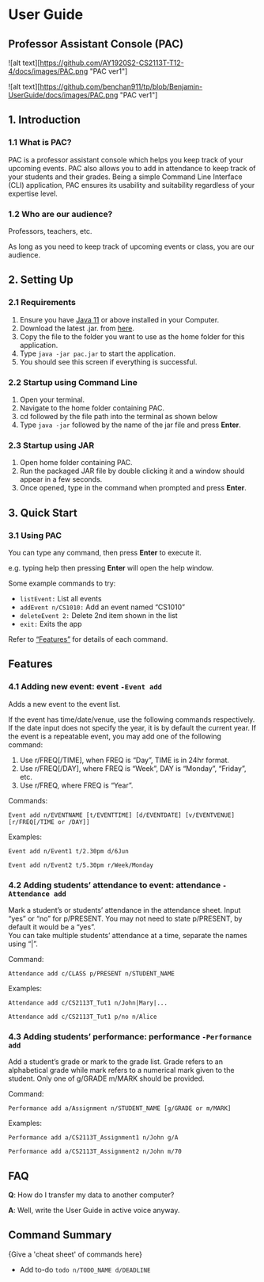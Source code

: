 # User Guide

## Professor Assistant Console (PAC)
![alt text][https://github.com/AY1920S2-CS2113T-T12-4/docs/images/PAC.png "PAC ver1"]

![alt text][https://github.com/benchan911/tp/blob/Benjamin-UserGuide/docs/images/PAC.png "PAC ver1"]

## 1. Introduction

### 1.1 What is PAC?

PAC is a professor assistant console which helps you keep track of your 
upcoming events. PAC also allows you to add in attendance to keep track 
of your students and their grades. Being a simple Command Line Interface 
(CLI) application, PAC ensures its usability and suitability regardless 
of your expertise level.

### 1.2 Who are our audience?

Professors, teachers, etc.
    
As long as you need to keep track of upcoming events or class, you are our audience.

##
## 2. Setting Up

### 2.1 Requirements 
1.  Ensure you have [Java 11](https://www.oracle.com/java/technologies/javase-jdk11-downloads.html) or above installed in your Computer.
1.  Download the latest .jar. from [here](http://link.to/duke).
1.  Copy the file to the folder you want to use as the home folder for this application.
1.  Type `java -jar pac.jar` to start the application.
    <INSERT SCREENSHOT>
1.  You should see this screen if everything is successful.

### 2.2 Startup using Command Line
1.  Open your terminal.
1.  Navigate to the home folder containing PAC.
1.  cd followed by the file path into the terminal as shown below
    <INSERT IMAGE> 
1.  Type `java -jar` followed by the name of the jar file and press **Enter**.

### 2.3 Startup using JAR
1.  Open home folder containing PAC.
1.  Run the packaged JAR file by double clicking it 
    and a window should appear in a few seconds.
    <INSERT IMAGE>
1. Once opened, type in the command when prompted and press **Enter**.

##
## 3. Quick Start

### 3.1 Using PAC
You can type any command, then press **Enter** to execute it.
	
e.g. typing help then pressing **Enter** will open the help window.

Some example commands to try:
* `listEvent:`			List all events
* `addEvent n/CS1010:` 	Add an event named “CS1010”
* `deleteEvent 2:`		Delete 2nd item shown in the list
* `exit:`				Exits the app

Refer to [“Features”](#Features) for details of each command.

##
## Features 

### 4.1 Adding new event: event  `-Event add`
Adds a new event to the event list.

If the event has time/date/venue, use the following commands respectively. 
If the date input does not specify the year, it is by default the current year. 
If the event is a repeatable event, you may add one of the following command:

1. Use r/FREQ[/TIME], when FREQ is “Day”, TIME is in 24hr format.
1. Use r/FREQ[/DAY], where FREQ is “Week”, DAY is “Monday”, “Friday”, etc. 
1. Use r/FREQ, where FREQ is “Year”.

Commands: 

`Event add n/EVENTNAME [t/EVENTTIME] [d/EVENTDATE] [v/EVENTVENUE] [r/FREQ[/TIME or /DAY]]`

Examples: 

`Event add n/Event1 t/2.30pm d/6Jun`

`Event add n/Event2 t/5.30pm r/Week/Monday`

### 4.2 Adding students’ attendance to event: attendance `-Attendance add`
Mark a student’s or students’ attendance in the attendance sheet.
Input “yes” or “no” for  p/PRESENT. You may not need to state  p/PRESENT, by default it would be a “yes”.  
You can take multiple students’ attendance at a time, separate the names using “|”.

Command: 

`Attendance add c/CLASS p/PRESENT n/STUDENT_NAME`

Examples: 

`Attendance add c/CS2113T_Tut1 n/John|Mary|...`

`Attendance add c/CS2113T_Tut1 p/no n/Alice`

### 4.3 Adding students’ performance: performance `-Performance add`
Add a student’s grade or mark to the grade list. 
Grade refers to an alphabetical grade while mark refers to a numerical mark given to the student. 
Only one of g/GRADE m/MARK should be provided. 

Command: 

`Performance add a/Assignment n/STUDENT_NAME [g/GRADE or m/MARK]`

Examples: 

`Performance add a/CS2113T_Assignment1 n/John g/A`

`Performance add a/CS2113T_Assignment2 n/John m/70`



## FAQ

**Q**: How do I transfer my data to another computer? 

**A**: Well, write the User Guide in active voice anyway.

## Command Summary

{Give a 'cheat sheet' of commands here}

* Add to-do `todo n/TODO_NAME d/DEADLINE`
